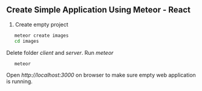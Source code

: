 ## Create Simple Application Using Meteor - React

1. Create empty project
```bash
   meteor create images
   cd images
```
   Delete folder _client_ and _server_. Run _meteor_
```bash
   meteor
```
   Open _http://localhost:3000_ on browser to make sure empty web application is running.
